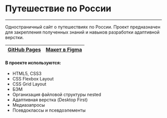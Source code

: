 # Путешествие по России
------
Одностраничный сайт о путешествиях по России.
Проект предназначен для закрепления полученных знаний и навыков разработки адаптивной верстки. 

| [GitHub Pages](https://dizhukova.github.io/russian-travel/) | [Макет в Figma](https://www.figma.com/file/5S2WSbEFL6awjVWJ0NWL8Q/Sprint-3_-Russia-_-desktop-mobile?node-id=28503%3A0) |
| ------ | ------ |

#### В проекте используются:
* HTML5, CSS3
* CSS Flexbox Layout
* CSS Grid Layout
* БЭМ
* Организация файловой структуры nested
* Адаптивная верстка (Desktop First)
* Медиазапросы
* Псевдоклассы и псевдоэлементы
